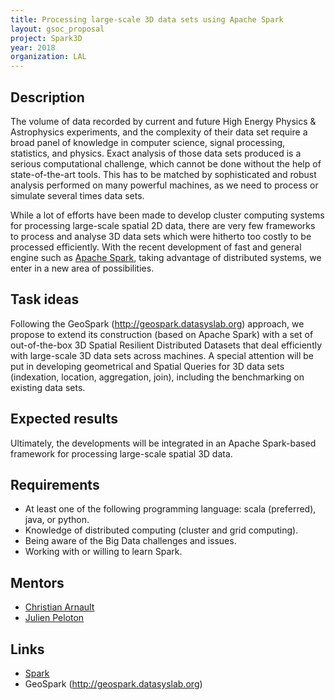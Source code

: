 ```yaml
---
title: Processing large-scale 3D data sets using Apache Spark
layout: gsoc_proposal
project: Spark3D
year: 2018
organization: LAL
---
```


## Description

The volume of data recorded by current and future High Energy Physics &
Astrophysics experiments, and the complexity of their data set require a broad
panel of knowledge in computer science, signal processing, statistics, and
physics. Exact analysis of those data sets produced is a serious computational
challenge, which cannot be done without the help of state-of-the-art tools. This
has to be matched by sophisticated and robust analysis performed on many
powerful machines, as we need to process or simulate several times data sets.

While a lot of efforts have been made to develop cluster computing systems for
processing large-scale spatial 2D data, there are very few frameworks to process
and analyse 3D data sets which were hitherto too costly to be processed
efficiently. With the recent development of fast and general engine such as
[Apache Spark](http://spark.apache.org), taking advantage of distributed
systems, we enter in a new area of possibilities.

## Task ideas

Following the GeoSpark (http://geospark.datasyslab.org) approach, we propose to
extend its construction (based on Apache Spark) with a set of out-of-the-box 3D
Spatial Resilient Distributed Datasets that deal efficiently with large-scale 3D
data sets across machines. A special attention will be put in developing
geometrical and Spatial Queries for 3D data sets (indexation, location,
aggregation, join), including the benchmarking on existing data sets.

## Expected results

Ultimately, the developments will be integrated in an Apache Spark-based
framework for processing large-scale spatial 3D data.

## Requirements

- At least one of the following programming language: scala (preferred), java,
  or python.
- Knowledge of distributed computing (cluster and grid computing).
- Being aware of the Big Data challenges and issues.
- Working with or willing to learn Spark.

## Mentors

- [Christian Arnault](mailto:arnault@lal.in2p3.fr)
- [Julien Peloton](mailto:peloton@lal.in2p3.fr)

## Links

- [Spark](http://spark.apache.org)
- GeoSpark (http://geospark.datasyslab.org)
